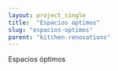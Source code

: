 ```yaml
---
layout: project_single
title:  "Espacios óptimos"
slug: "espacios-optimos"
parent: "kitchen-renovations"
---
```

Espacios óptimos